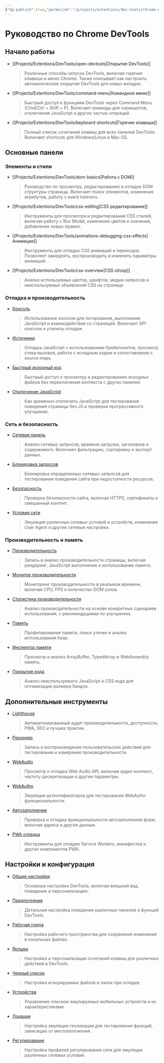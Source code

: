 ```yaml
---
{"dg-publish":true,"permalink":"/projects/extentions/dev-tools/chrome-dev-tools-index/"}
---
```


# Руководство по Chrome DevTools

## Начало работы
- [[Projects/Extentions/DevTools/open-devtools\|Открытие DevTools]]
  > Различные способы запуска DevTools, включая горячие клавиши и меню Chrome. Также описывает как настроить автоматическое открытие DevTools для новых вкладок.

- [[Projects/Extentions/DevTools/command-menu\|Командное меню]]
  > Быстрый доступ к функциям DevTools через Command Menu (Cmd/Ctrl + Shift + P). Включает команды для скриншотов, отключения JavaScript и других частых операций.

- [[Projects/Extentions/DevTools/keyboard-shortcuts\|Горячие клавиши]]
  > Полный список сочетаний клавиш для всех панелей DevTools. Включает shortcuts для Windows/Linux и Mac OS.

## Основные панели

### Элементы и стили
- [[Projects/Extentions/DevTools/dom-basics\|Работа с DOM]]
  > Руководство по просмотру, редактированию и отладке DOM структуры страницы. Включает поиск элементов, изменение атрибутов, работу с event listeners.

- [[Projects/Extentions/DevTools/css-editing\|CSS редактирование]]
  > Инструменты для просмотра и редактирования CSS стилей, включая работу с Box Model, изменение цветов и значений, добавление новых правил.

- [[Projects/Extentions/DevTools/animations-debugging-css-effects\|Анимации]]
  > Инструменты для отладки CSS анимаций и переходов. Позволяет замедлять, воспроизводить и изменять параметры анимаций.

- [[Projects/Extentions/DevTools/css-overview\|CSS обзор]]
  > Анализ используемых цветов, шрифтов, медиа-запросов и неиспользуемых объявлений CSS на странице.

### Отладка и производительность
- [Консоль](console-overview.md)
  > Использование консоли для логирования, выполнения JavaScript и взаимодействия со страницей. Включает API консоли и утилиты отладки.

- [Источники](sources-panel.md)
  > Отладка JavaScript с использованием брейкпоинтов, просмотр стека вызовов, работа с исходным кодом и сопоставление с source maps.

- [Быстрый исходный код](quick-source-panel.md)
  > Быстрый доступ к просмотру и редактированию исходных файлов без переключения контекста с других панелей.

- [Отключение JavaScript](disable-javascript.md)
  > Как временно отключить JavaScript для тестирования поведения страницы без JS и проверки прогрессивного улучшения.

### Сеть и безопасность
- [Сетевая панель](network-panel.md)
  > Анализ сетевых запросов, времени загрузки, заголовков и содержимого. Включает фильтрацию, сортировку и экспорт данных.

- [Блокировка запросов](network-requests.md)
  > Блокировка определенных сетевых запросов для тестирования поведения сайта при недоступности ресурсов.

- [Безопасность](security-understanding-issues.md)
  > Проверка безопасности сайта, включая HTTPS, сертификаты и смешанный контент.

- [Условия сети](network-conditions.md)
  > Эмуляция различных сетевых условий и устройств, изменение User Agent и другие сетевые настройки.

### Производительность и память
- [Производительность](performance-panel.md)
  > Запись и анализ производительности страницы, включая рендеринг, JavaScript выполнение и использование памяти.

- [Монитор производительности](performance-monitor.md)
  > Мониторинг производительности в реальном времени, включая CPU, FPS и количество DOM узлов.

- [Статистика производительности](performance-insights.md)
  > Анализ производительности на основе конкретных сценариев использования, с рекомендациями по улучшению.

- [Память](memory-panel.md)
  > Профилирование памяти, поиск утечек и анализ использования heap.

- [Инспектор памяти](memory-inspector.md)
  > Просмотр и анализ ArrayBuffer, TypedArray и WebAssembly память.

- [Покрытие кода](coverage.md)
  > Анализ неиспользуемого JavaScript и CSS кода для оптимизации размера бандла.

## Дополнительные инструменты
- [Lighthouse](lighthouse.md)
  > Автоматизированный аудит производительности, доступности, PWA, SEO и лучших практик.

- [Рекордер](recorder-panel.md)
  > Запись и воспроизведение пользовательских действий для тестирования и измерения производительности.

- [WebAudio](web-audio.md)
  > Просмотр и отладка Web Audio API, включая аудио контекст, частоту дискретизации и другие параметры.

- [WebAuthn](web-authn.md)
  > Эмуляция аутентификаторов для тестирования WebAuthn функциональности.

- [Автозаполнение](autofill-debugging-saved-addresses.md)
  > Проверка и отладка функциональности автозаполнения форм, включая адреса и другие данные.

- [PWA отладка](pwa-debugging.md)
  > Инструменты для отладки Service Workers, манифестов и других компонентов PWA.

## Настройки и конфигурация
- [Общие настройки](settings-overview.md)
  > Основные настройки DevTools, включая внешний вид, поведение и персонализацию.

- [Предпочтения](preferences.md)
  > Детальная настройка поведения различных панелей и функций DevTools.

- [Рабочая среда](workspace.md)
  > Настройка рабочего пространства для сохранения изменений в локальных файлах.

- [Ярлыки](shortcuts.md)
  > Настройка и персонализация сочетаний клавиш для различных действий в DevTools.

- [Черный список](ignore-list.md)
  > Настройка игнорируемых файлов и папок при отладке.

- [Устройства](devices.md)
  > Управление списком эмулируемых мобильных устройств и их характеристиками.

- [Локации](locations.md)
  > Настройка эмуляции геолокации для тестирования функций, зависящих от местоположения.

- [Регулирование](throttling.md)
  > Настройка профилей регулирования сети для эмуляции различных сетевых условий. 